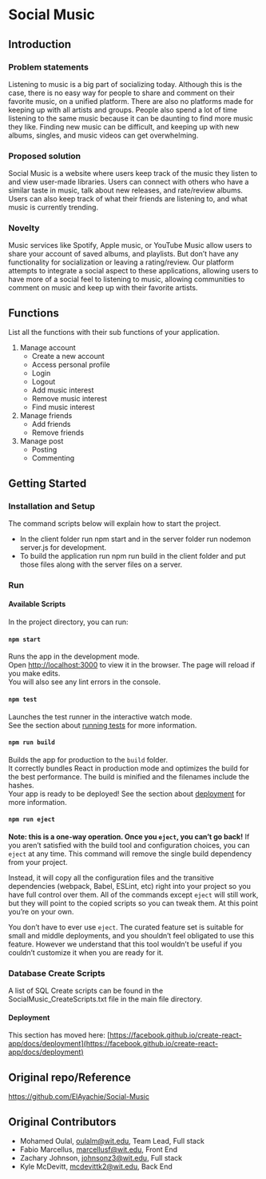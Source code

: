 # Social Music

## Introduction

### Problem statements 
Listening to music is a big part of socializing today. Although this is the case, there is no easy way for people to share and comment on their favorite music, on a unified platform. There are also no platforms made for keeping up with all artists and groups. People also spend a lot of time listening to the same music because it can be daunting to find more music they like. Finding new music can be difficult, and keeping up with new albums, singles, and music videos can get overwhelming. 

### Proposed solution 
Social Music is a website where users keep track of the music they listen to and view user-made libraries. Users can connect with others who have a similar taste in music, talk about new releases, and rate/review albums. Users can also keep track of what their friends are listening to, and what music is currently trending. 

### Novelty 
Music services like Spotify, Apple music, or YouTube Music allow users to share your account of saved albums, and playlists. But don’t have any functionality for socialization or leaving a rating/review. Our platform attempts to integrate a social aspect to these applications, allowing users to have more of a social feel to listening to music, allowing communities to comment on music and keep up with their favorite artists. 

## Functions
List all the functions with their sub functions of your application.

1. Manage account
    - Create a new account
    - Access personal profile
    - Login
    - Logout
    - Add music interest
    - Remove music interest
    - Find music interest
2. Manage friends
    - Add friends
    - Remove friends
3. Manage post
    - Posting
    - Commenting

## Getting Started
### Installation and Setup
The command scripts below will explain how to start the project.
- In the client folder run npm start and in the server folder run nodemon server.js for development.
- To build the application run npm run build in the client folder and put those files along with the server files on a server.

### Run
#### Available Scripts
In the project directory, you can run:

#### `npm start`
Runs the app in the development mode.\
Open [http://localhost:3000](http://localhost:3000) to view it in the browser.
The page will reload if you make edits.\
You will also see any lint errors in the console.

#### `npm test`
Launches the test runner in the interactive watch mode.\
See the section about [running tests](https://facebook.github.io/create-react-app/docs/running-tests) for more information.

#### `npm run build`
Builds the app for production to the `build` folder.\
It correctly bundles React in production mode and optimizes the build for the best performance.
The build is minified and the filenames include the hashes.\
Your app is ready to be deployed!
See the section about [deployment](https://facebook.github.io/create-react-app/docs/deployment) for more information.

#### `npm run eject`
**Note: this is a one-way operation. Once you `eject`, you can’t go back!**
If you aren’t satisfied with the build tool and configuration choices, you can `eject` at any time. This command will remove the single build dependency from your project.

Instead, it will copy all the configuration files and the transitive dependencies (webpack, Babel, ESLint, etc) right into your project so you have full control over them. All of the commands except `eject` will still work, but they will point to the copied scripts so you can tweak them. At this point you’re on your own.

You don’t have to ever use `eject`. The curated feature set is suitable for small and middle deployments, and you shouldn’t feel obligated to use this feature. However we understand that this tool wouldn’t be useful if you couldn’t customize it when you are ready for it.

### Database Create Scripts
A list of SQL Create scripts can be found in the SocialMusic_CreateScripts.txt file in the main file directory.

#### Deployment
This section has moved here: [https://facebook.github.io/create-react-app/docs/deployment](https://facebook.github.io/create-react-app/docs/deployment)

## Original repo/Reference
https://github.com/ElAyachie/Social-Music

## Original Contributors
- Mohamed Oulal, oulalm@wit.edu, Team Lead, Full stack
- Fabio Marcellus, marcellusf@wit.edu, Front End
- Zachary Johnson, johnsonz3@wit.edu, Full stack
- Kyle McDevitt, mcdevittk2@wit.edu, Back End
